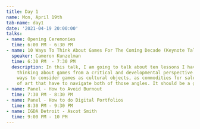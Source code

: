 ```yaml
---
title: Day 1
name: Mon, April 19th
tab-name: day1
date: '2021-04-19 20:00:00'
talks:
- name: Opening Ceremonies
  time: 6:00 PM - 6:30 PM
- name: 10 Ways To Think About Games For The Coming Decade (Keynote Talk)
  speaker: Cameron Kunzelman
  time: 6:30 PM  - 7:30 PM
  description: In this talk, I am going to talk about ten lessons I have learned for
    thinking about games from a critical and developmental perspective. These are
    ways to consider games as cultural objects, as commodities for sale, and as pieces
    of art that have to navigate both of those angles. It should be a good time.
- name: Panel - How to Avoid Burnout
  time: 7:30 PM - 8:30 PM
- name: Panel - How to do Digital Portfolios
  time: 8:30 PM - 9:30 PM
- name: IGDA Detroit - Ascot Smith
  time: 9:00 PM - 10 PM
---
```


